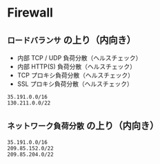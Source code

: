 # Firewall


## `ロードバランサ` の上り（内向き）

+ 内部 TCP / UDP 負荷分散（ヘルスチェック）
+ 内部 HTTP(S) 負荷分散（ヘルスチェック）
+ TCP プロキシ負荷分散（ヘルスチェック）
+ SSL プロキシ負荷分散（ヘルスチェック）

```
35.191.0.0/16
130.211.0.0/22
```

## `ネットワーク負荷分散` の上り（内向き）

```
35.191.0.0/16
209.85.152.0/22
209.85.204.0/22
```
